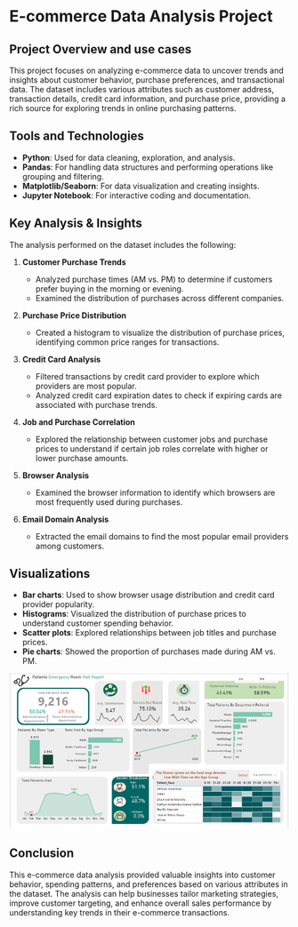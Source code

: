 # E-commerce Data Analysis Project

## Project Overview and use cases
This project focuses on analyzing e-commerce data to uncover trends and insights about customer behavior, purchase preferences, and transactional data. The dataset includes various attributes such as customer address, transaction details, credit card information, and purchase price, providing a rich source for exploring trends in online purchasing patterns.

## Tools and Technologies
- **Python**: Used for data cleaning, exploration, and analysis.
- **Pandas**: For handling data structures and performing operations like grouping and filtering.
- **Matplotlib/Seaborn**: For data visualization and creating insights.
- **Jupyter Notebook**: For interactive coding and documentation.

## Key Analysis & Insights
The analysis performed on the dataset includes the following:

1. **Customer Purchase Trends**
   - Analyzed purchase times (AM vs. PM) to determine if customers prefer buying in the morning or evening.
   - Examined the distribution of purchases across different companies.

2. **Purchase Price Distribution**
   - Created a histogram to visualize the distribution of purchase prices, identifying common price ranges for transactions.

3. **Credit Card Analysis**
   - Filtered transactions by credit card provider to explore which providers are most popular.
   - Analyzed credit card expiration dates to check if expiring cards are associated with purchase trends.

4. **Job and Purchase Correlation**
   - Explored the relationship between customer jobs and purchase prices to understand if certain job roles correlate with higher or lower purchase amounts.

5. **Browser Analysis**
   - Examined the browser information to identify which browsers are most frequently used during purchases.

6. **Email Domain Analysis**
   - Extracted the email domains to find the most popular email providers among customers.

## Visualizations
- **Bar charts**: Used to show browser usage distribution and credit card provider popularity.
- **Histograms**: Visualized the distribution of purchase prices to understand customer spending behavior.
- **Scatter plots**: Explored relationships between job titles and purchase prices.
- **Pie charts**: Showed the proportion of purchases made during AM vs. PM.

<img src="https://github.com/VasanthM27/Healthcare-Data-Analytics/blob/main/data/Screenshot%20(103).png?raw=true"/></br>

## Conclusion
This e-commerce data analysis provided valuable insights into customer behavior, spending patterns, and preferences based on various attributes in the dataset. The analysis can help businesses tailor marketing strategies, improve customer targeting, and enhance overall sales performance by understanding key trends in their e-commerce transactions.
